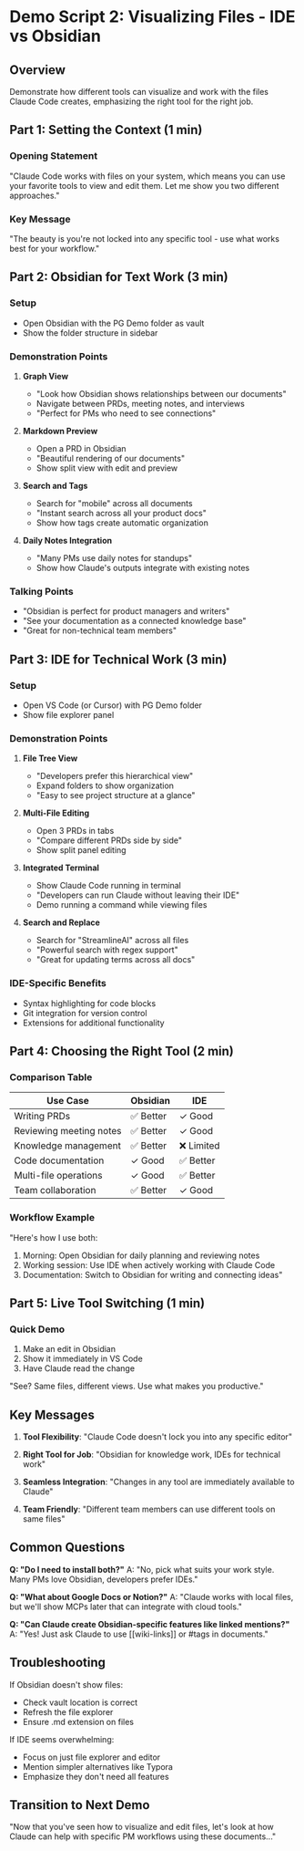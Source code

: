 # Demo Script 2: Visualizing Files - IDE vs Obsidian

## Overview
Demonstrate how different tools can visualize and work with the files Claude Code creates, emphasizing the right tool for the right job.

## Part 1: Setting the Context (1 min)

### Opening Statement
"Claude Code works with files on your system, which means you can use your favorite tools to view and edit them. Let me show you two different approaches."

### Key Message
"The beauty is you're not locked into any specific tool - use what works best for your workflow."

## Part 2: Obsidian for Text Work (3 min)

### Setup
- Open Obsidian with the PG Demo folder as vault
- Show the folder structure in sidebar

### Demonstration Points

1. **Graph View**
   - "Look how Obsidian shows relationships between our documents"
   - Navigate between PRDs, meeting notes, and interviews
   - "Perfect for PMs who need to see connections"

2. **Markdown Preview**
   - Open a PRD in Obsidian
   - "Beautiful rendering of our documents"
   - Show split view with edit and preview

3. **Search and Tags**
   - Search for "mobile" across all documents
   - "Instant search across all your product docs"
   - Show how tags create automatic organization

4. **Daily Notes Integration**
   - "Many PMs use daily notes for standups"
   - Show how Claude's outputs integrate with existing notes

### Talking Points
- "Obsidian is perfect for product managers and writers"
- "See your documentation as a connected knowledge base"
- "Great for non-technical team members"

## Part 3: IDE for Technical Work (3 min)

### Setup
- Open VS Code (or Cursor) with PG Demo folder
- Show file explorer panel

### Demonstration Points

1. **File Tree View**
   - "Developers prefer this hierarchical view"
   - Expand folders to show organization
   - "Easy to see project structure at a glance"

2. **Multi-File Editing**
   - Open 3 PRDs in tabs
   - "Compare different PRDs side by side"
   - Show split panel editing

3. **Integrated Terminal**
   - Show Claude Code running in terminal
   - "Developers can run Claude without leaving their IDE"
   - Demo running a command while viewing files

4. **Search and Replace**
   - Search for "StreamlineAI" across all files
   - "Powerful search with regex support"
   - "Great for updating terms across all docs"

### IDE-Specific Benefits
- Syntax highlighting for code blocks
- Git integration for version control
- Extensions for additional functionality

## Part 4: Choosing the Right Tool (2 min)

### Comparison Table

| Use Case | Obsidian | IDE |
|----------|----------|-----|
| Writing PRDs | ✅ Better | ✓ Good |
| Reviewing meeting notes | ✅ Better | ✓ Good |
| Knowledge management | ✅ Better | ❌ Limited |
| Code documentation | ✓ Good | ✅ Better |
| Multi-file operations | ✓ Good | ✅ Better |
| Team collaboration | ✅ Better | ✓ Good |

### Workflow Example
"Here's how I use both:
1. Morning: Open Obsidian for daily planning and reviewing notes
2. Working session: Use IDE when actively working with Claude Code
3. Documentation: Switch to Obsidian for writing and connecting ideas"

## Part 5: Live Tool Switching (1 min)

### Quick Demo
1. Make an edit in Obsidian
2. Show it immediately in VS Code
3. Have Claude read the change

"See? Same files, different views. Use what makes you productive."

## Key Messages

1. **Tool Flexibility**: "Claude Code doesn't lock you into any specific editor"

2. **Right Tool for Job**: "Obsidian for knowledge work, IDEs for technical work"

3. **Seamless Integration**: "Changes in any tool are immediately available to Claude"

4. **Team Friendly**: "Different team members can use different tools on same files"

## Common Questions

**Q: "Do I need to install both?"**
A: "No, pick what suits your work style. Many PMs love Obsidian, developers prefer IDEs."

**Q: "What about Google Docs or Notion?"**
A: "Claude works with local files, but we'll show MCPs later that can integrate with cloud tools."

**Q: "Can Claude create Obsidian-specific features like linked mentions?"**
A: "Yes! Just ask Claude to use [[wiki-links]] or #tags in documents."

## Troubleshooting

If Obsidian doesn't show files:
- Check vault location is correct
- Refresh the file explorer
- Ensure .md extension on files

If IDE seems overwhelming:
- Focus on just file explorer and editor
- Mention simpler alternatives like Typora
- Emphasize they don't need all features

## Transition to Next Demo
"Now that you've seen how to visualize and edit files, let's look at how Claude can help with specific PM workflows using these documents..."